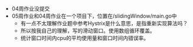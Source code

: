 - 04周作业没提交
- 05周作业和04周作业在一个项目下，位置在/slidingWindow/main.go中
  - 有一点不太理解作业题中参考Hystrix是什么意思，是指重新实现算法吗？
  -	所以按我自己的理解，写的滑动窗口。使用数组循环覆盖。
  -	统计窗口时间内cpu的平均使用量和窗口时间内错误率。